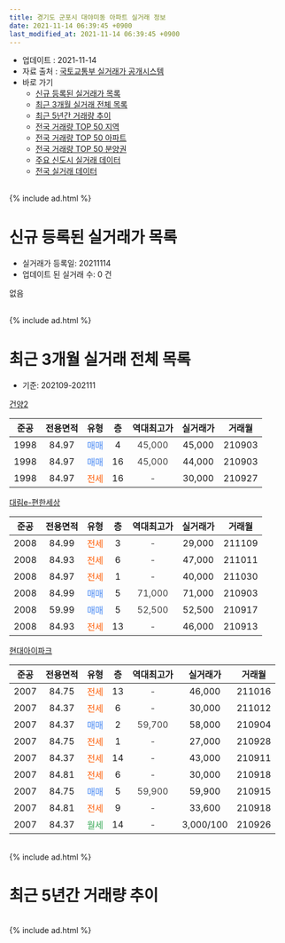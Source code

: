 ```yaml
---
title: 경기도 군포시 대야미동 아파트 실거래 정보
date: 2021-11-14 06:39:45 +0900
last_modified_at: 2021-11-14 06:39:45 +0900
---
```


* 업데이트 : 2021-11-14
* 자료 출처 : [국토교통부 실거래가 공개시스템](http://rt.molit.go.kr)
* 바로 가기
    * [신규 등록된 실거래가 목록](#신규-등록된-실거래가-목록)
    * [최근 3개월 실거래 전체 목록](#최근-3개월-실거래-전체-목록)
    * [최근 5년간 거래량 추이](#최근-5년간-거래량-추이)
    * [전국 거래량 TOP 50 지역](https://inasie.github.io/apt-trade-info/최근-3개월-전국에서-가장-거래가-많이-발생한-지역)
    * [전국 거래량 TOP 50 아파트](https://inasie.github.io/apt-trade-info/최근-3개월-전국에서-가장-거래가-많이-발생한-아파트)
    * [전국 거래량 TOP 50 분양권](https://inasie.github.io/apt-trade-info/최근-3개월-전국에서-가장-거래가-많이-발생한-분양권)
    * [주요 신도시 실거래 데이터](https://inasie.github.io/apt-trade-info/주요-신도시)
    * [전국 실거래 데이터](https://inasie.github.io/apt-trade-info/전국)
<br>
{% include ad.html %}
<br>

# 신규 등록된 실거래가 목록
* 실거래가 등록일: 20211114
* 업데이트 된 실거래 수: 0 건

없음

<br>
{% include ad.html %}
<br>

# 최근 3개월 실거래 전체 목록
* 기준: 202109-202111


[건양2](https://search.naver.com/search.naver?query=%EA%B2%BD%EA%B8%B0%EB%8F%84+%EA%B5%B0%ED%8F%AC%EC%8B%9C+%EB%8C%80%EC%95%BC%EB%AF%B8%EB%8F%99+%EA%B1%B4%EC%96%912)

|준공|전용면적|유형|층|역대최고가|실거래가|거래월|
|:---:|:---:|:---:|:---:|:---:|:---:|:---:|
|1998|84.97|<span style="color:#4285f3">매매</span>|4|<span style="color:#444444">45,000</span>|45,000|210903|
|1998|84.97|<span style="color:#4285f3">매매</span>|16|<span style="color:#444444">45,000</span>|44,000|210903|
|1998|84.97|<span style="color:#ff5a00">전세</span>|16|<span style="color:#444444">-</span>|30,000|210927|

[대림e-편한세상](https://search.naver.com/search.naver?query=%EA%B2%BD%EA%B8%B0%EB%8F%84+%EA%B5%B0%ED%8F%AC%EC%8B%9C+%EB%8C%80%EC%95%BC%EB%AF%B8%EB%8F%99+%EB%8C%80%EB%A6%BCe-%ED%8E%B8%ED%95%9C%EC%84%B8%EC%83%81)

|준공|전용면적|유형|층|역대최고가|실거래가|거래월|
|:---:|:---:|:---:|:---:|:---:|:---:|:---:|
|2008|84.99|<span style="color:#ff5a00">전세</span>|3|<span style="color:#444444">-</span>|29,000|211109|
|2008|84.93|<span style="color:#ff5a00">전세</span>|6|<span style="color:#444444">-</span>|47,000|211011|
|2008|84.97|<span style="color:#ff5a00">전세</span>|1|<span style="color:#444444">-</span>|40,000|211030|
|2008|84.99|<span style="color:#4285f3">매매</span>|5|<span style="color:#444444">71,000</span>|71,000|210903|
|2008|59.99|<span style="color:#4285f3">매매</span>|5|<span style="color:#444444">52,500</span>|52,500|210917|
|2008|84.93|<span style="color:#ff5a00">전세</span>|13|<span style="color:#444444">-</span>|46,000|210913|

[현대아이파크](https://search.naver.com/search.naver?query=%EA%B2%BD%EA%B8%B0%EB%8F%84+%EA%B5%B0%ED%8F%AC%EC%8B%9C+%EB%8C%80%EC%95%BC%EB%AF%B8%EB%8F%99+%ED%98%84%EB%8C%80%EC%95%84%EC%9D%B4%ED%8C%8C%ED%81%AC)

|준공|전용면적|유형|층|역대최고가|실거래가|거래월|
|:---:|:---:|:---:|:---:|:---:|:---:|:---:|
|2007|84.75|<span style="color:#ff5a00">전세</span>|13|<span style="color:#444444">-</span>|46,000|211016|
|2007|84.37|<span style="color:#ff5a00">전세</span>|6|<span style="color:#444444">-</span>|30,000|211012|
|2007|84.37|<span style="color:#4285f3">매매</span>|2|<span style="color:#444444">59,700</span>|58,000|210904|
|2007|84.75|<span style="color:#ff5a00">전세</span>|1|<span style="color:#444444">-</span>|27,000|210928|
|2007|84.37|<span style="color:#ff5a00">전세</span>|14|<span style="color:#444444">-</span>|43,000|210911|
|2007|84.81|<span style="color:#ff5a00">전세</span>|6|<span style="color:#444444">-</span>|30,000|210918|
|2007|84.75|<span style="color:#4285f3">매매</span>|5|<span style="color:#444444">59,900</span>|59,900|210915|
|2007|84.81|<span style="color:#ff5a00">전세</span>|9|<span style="color:#444444">-</span>|33,600|210918|
|2007|84.37|<span style="color:#34a853">월세</span>|14|<span style="color:#444444">-</span>|3,000/100|210926|


<br>
{% include ad.html %}
<br>

# 최근 5년간 거래량 추이


<div style="width:100%;">
    <canvas id="deal_progress" height="200"></canvas>
</div>

<script>
new Chart(document.getElementById("deal_progress"), {
    type: 'line',
    data: {
        labels: ['201611','201612','201701','201702','201703','201704','201705','201706','201707','201708','201709','201710','201711','201712','201801','201802','201803','201804','201805','201806','201807','201808','201809','201810','201811','201812','201901','201902','201903','201904','201905','201906','201907','201908','201909','201910','201911','201912','202001','202002','202003','202004','202005','202006','202007','202008','202009','202010','202011','202012','202101','202102','202103','202104','202105','202106','202107','202108','202109','202110','202111'],
        datasets: [{
            label: '매매',
            pointRadius: 1,
            data: [12, 2, 7, 7, 9, 9, 11, 14, 13, 10, 8, 6, 13, 12, 10, 7, 4, 5, 7, 7, 11, 9, 17, 14, 5, 4, 2, 2, 4, 37, 11, 3, 5, 7, 9, 9, 11, 18, 21, 28, 17, 8, 18, 23, 17, 8, 5, 2, 12, 15, 8, 12, 9, 6, 17, 6, 7, 9, 6, 0, 0],
            borderColor: "rgba(255, 201, 14, 1)",
            backgroundColor: "rgba(255, 201, 14, 0.5)",
            fill: false,
            lineTension: 0
        },{
            label: '전월세',
            pointRadius: 1,
            data: [5, 6, 6, 6, 7, 5, 4, 6, 3, 6, 4, 2, 6, 5, 3, 5, 5, 3, 6, 4, 4, 1, 6, 7, 4, 3, 1, 4, 10, 5, 2, 6, 5, 7, 1, 8, 5, 9, 3, 9, 9, 9, 3, 9, 6, 2, 6, 4, 7, 9, 10, 7, 7, 8, 4, 5, 4, 7, 7, 4, 1],
            borderColor: "rgba(0, 141, 185, 1)",
            backgroundColor: "rgba(0, 141, 185, 0.5)",
            fill: false,
            lineTension: 0
        }
        ]
    },
    options: {
        responsive: true,
        title: {
            display: false
        },
        tooltips: {
            mode: 'index',
            intersect: false
        },
        hover: {
            mode: 'nearest',
            intersect: true
        },
        scales: {
            xAxes: [{
                display: true,
                scaleLabel: {
                    display: true,
                    labelString: '년/월'
                }
            }],
            yAxes: [{
                display: true,
                ticks: {
                    suggestedMin: 0,
                },
                scaleLabel: {
                    display: true,
                    labelString: '실거래 수'
                }
            }]
        }
    }
});

</script>


<br>
{% include ad.html %}
<br>

